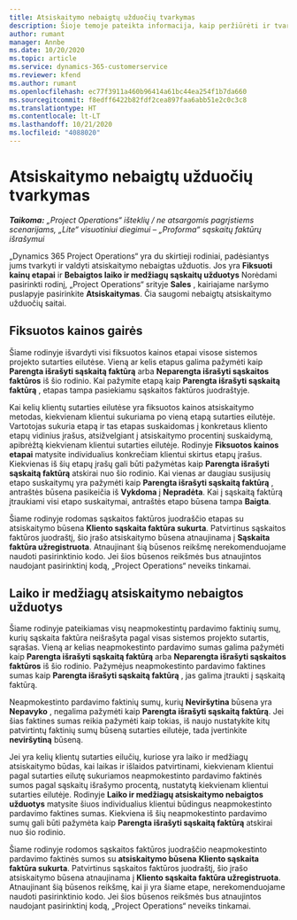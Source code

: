 ```yaml
---
title: Atsiskaitymo nebaigtų užduočių tvarkymas
description: Šioje temoje pateikta informacija, kaip peržiūrėti ir tvarkyti atsiskaitymo nebaigtas užduotis naudojant „Project Operations“.
author: rumant
manager: Annbe
ms.date: 10/20/2020
ms.topic: article
ms.service: dynamics-365-customerservice
ms.reviewer: kfend
ms.author: rumant
ms.openlocfilehash: ec77f3911a460b96414a61bc44ea254f1b7da660
ms.sourcegitcommit: f8edff6422b82fdf2cea897faa6abb51e2c0c3c8
ms.translationtype: HT
ms.contentlocale: lt-LT
ms.lasthandoff: 10/21/2020
ms.locfileid: "4088020"
---
```

# <a name="manage-the-billing-backlog"></a>Atsiskaitymo nebaigtų užduočių tvarkymas

_**Taikoma:** „Project Operations“ išteklių / ne atsargomis pagrįstiems scenarijams, „Lite“ visuotiniui diegimui – „Proforma“ sąskaitų faktūrų išrašymui_

„Dynamics 365 Project Operations“ yra du skirtieji rodiniai, padėsiantys jums tvarkyti ir valdyti atsiskaitymo nebaigtas užduotis. Jos yra **Fiksuoti kainų etapai** ir **Bebaigtos laiko ir medžiagų sąskaitų užduotys** Norėdami pasirinkti rodinį, „Project Operations“ srityje **Sales** , kairiajame naršymo puslapyje pasirinkite **Atsiskaitymas**. Čia saugomi nebaigtų atsiskaitymo užduočių saitai.

## <a name="fixed-price-milestones"></a>Fiksuotos kainos gairės

Šiame rodinyje išvardyti visi fiksuotos kainos etapai visose sistemos projekto sutarties eilutėse. Vieną ar kelis etapus galima pažymėti kaip **Parengta išrašyti sąskaitą faktūrą** arba **Neparengta išrašyti sąskaitos faktūros** iš šio rodinio. Kai pažymite etapą kaip **Parengta išrašyti sąskaitą faktūrą** , etapas tampa pasiekiamu sąskaitos faktūros juodraštyje.

Kai kelių klientų sutarties eilutėse yra fiksuotos kainos atsiskaitymo metodas, kiekvienam klientui sukuriama po vieną etapą sutarties eilutėje. Vartotojas sukuria etapą ir tas etapas suskaidomas į konkretaus kliento etapų vidinius įrašus, atsižvelgiant į atsiskaitymo procentinį suskaidymą, apibrėžtą kiekvienam klientui sutarties eilutėje. Rodinyje **Fiksuotos kainos etapai** matysite individualius konkrečiam klientui skirtus etapų įrašus. Kiekvienas iš šių etapų įrašų gali būti pažymėtas kaip **Parengta išrašyti sąskaitą faktūrą** atskirai nuo šio rodinio. Kai vienas ar daugiau susijusių etapo suskaitymų yra pažymėti kaip **Parengta išrašyti sąskaitą faktūrą** , antraštės būsena pasikeičia iš **Vykdoma** į **Nepradėta**. Kai į sąskaitą faktūrą įtraukiami visi etapo suskaitymai, antraštės etapo būsena tampa **Baigta**.

Šiame rodinyje rodomas sąskaitos faktūros juodraščio etapas su atsiskaitymo būsena **Kliento sąskaita faktūra sukurta**. Patvirtinus sąskaitos faktūros juodraštį, šio įrašo atsiskaitymo būsena atnaujinama į **Sąskaita faktūra užregistruota**. Atnaujinant šią būsenos reikšmę nerekomenduojame naudoti pasirinktinio kodo. Jei šios būsenos reikšmės bus atnaujintos naudojant pasirinktinį kodą, „Project Operations“ neveiks tinkamai.

## <a name="time-and-material-billing-backlog"></a>Laiko ir medžiagų atsiskaitymo nebaigtos užduotys

Šiame rodinyje pateikiamas visų neapmokestintų pardavimo faktinių sumų, kurių sąskaita faktūra neišrašyta pagal visas sistemos projekto sutartis, sąrašas. Vieną ar kelias neapmokestinto pardavimo sumas galima pažymėti kaip **Parengta išrašyti sąskaitą faktūrą** arba **Neparengta išrašyti sąskaitos faktūros** iš šio rodinio. Pažymėjus neapmokestinto pardavimo faktines sumas kaip **Parengta išrašyti sąskaitą faktūrą** , jas galima įtraukti į sąskaitą faktūrą.

Neapmokestinto pardavimo faktinių sumų, kurių **Neviršytina** būsena yra **Nepavyko** , negalima pažymėti kaip **Parengta išrašyti sąskaitą faktūrą**. Jei šias faktines sumas reikia pažymėti kaip tokias, iš naujo nustatykite kitų patvirtintų faktinių sumų būseną sutarties eilutėje, tada įvertinkite **neviršytiną** būseną.

Jei yra kelių klientų sutarties eilučių, kuriose yra laiko ir medžiagų atsiskaitymo būdas, kai laikas ir išlaidos patvirtinami, kiekvienam klientui pagal sutarties eilutę sukuriamos neapmokestinto pardavimo faktinės sumos pagal sąskaitų išrašymo procentą, nustatytą kiekvienam klientui sutarties eilutėje. Rodinyje **Laiko ir medžiagų atsiskaitymo nebaigtos užduotys** matysite šiuos individualius klientui būdingus neapmokestinto pardavimo faktines sumas. Kiekviena iš šių neapmokestinto pardavimo sumų gali būti pažymėta kaip **Parengta išrašyti sąskaitą faktūrą** atskirai nuo šio rodinio.

Šiame rodinyje rodomos sąskaitos faktūros juodraščio neapmokestinto pardavimo faktinės sumos su **atsiskaitymo būsena** **Kliento sąskaita faktūra sukurta**. Patvirtinus sąskaitos faktūros juodraštį, šio įrašo atsiskaitymo būsena atnaujinama į **Kliento sąskaita faktūra užregistruota**. Atnaujinant šią būsenos reikšmę, kai ji yra šiame etape, nerekomenduojame naudoti pasirinktinio kodo. Jei šios būsenos reikšmės bus atnaujintos naudojant pasirinktinį kodą, „Project Operations“ neveiks tinkamai.
